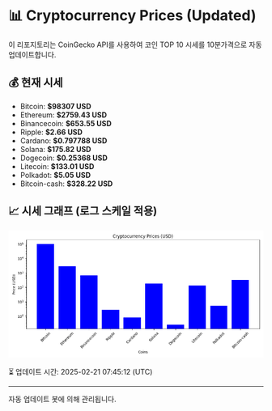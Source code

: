 
# 📊 Cryptocurrency Prices (Updated)

이 리포지토리는 CoinGecko API를 사용하여 코인 TOP 10 시세를 10분가격으로 자동 업데이트합니다.

## 💰 현재 시세
- Bitcoin: **$98307 USD**
- Ethereum: **$2759.43 USD**
- Binancecoin: **$653.55 USD**
- Ripple: **$2.66 USD**
- Cardano: **$0.797788 USD**
- Solana: **$175.82 USD**
- Dogecoin: **$0.25368 USD**
- Litecoin: **$133.01 USD**
- Polkadot: **$5.05 USD**
- Bitcoin-cash: **$328.22 USD**

## 📈 시세 그래프 (로그 스케일 적용)
![Crypto Prices](crypto_prices.png)

⏳ 업데이트 시간: 2025-02-21 07:45:12 (UTC)

---
자동 업데이트 봇에 의해 관리됩니다.
